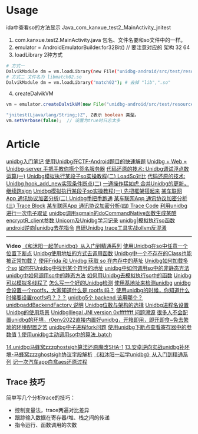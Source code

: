 
# Usage

ida中查看so的方法显示 Java_com_kanxue_test2_MainActivity_jnitest
1. com.kanxue.test2.MainActivity.java 包名、文件名要和so文件中的一样。
2. emulator = AndroidEmulatorBuilder.for32Bit() // 要注意对应的 架构 32 64
3. loadLibrary 2种方式
```sh
# 方式一
DalvikModule dm = vm.loadLibrary(new File("unidbg-android/src/test/resources/example_binaries/armeabi-v7a/libnative-lib.so"), false);
# 方式二 文件名为 libmatch02.so
DalvikModule dm = vm.loadLibrary("match02"); # 去掉 "lib",".so"
```
4. createDalvikVM
```java
vm = emulator.createDalvikVM(new File("unidbg-android/src/test/resources/example_binaries/xx.apk")); // 使用apk可过签名校验, 有时可不用
```


```java
"jnitest(Ljava/lang/String;)Z", Z表示 boolean 类型。
vm.setVerbose(false);  // 设置为true时日志太多
```

# Article
[unidbg入门笔记](https://mp.weixin.qq.com/s/rMShOEZQXl0uXfO5-EvoRw)
[使用Unidbg在CTF-Android题目的快速解题](https://mp.weixin.qq.com/s/oZjTxpexVn4VkK71YlsUwg)
[Unidbg + Web = Unidbg-server 手把手教你搭个签名服务器](https://blog.51cto.com/u_15527932/5205378)
[代码还原的技术: Unidbg调试浮点数运算(一)](https://blog.51cto.com/u_15527932/5205368)
[Unidbg模拟执行某段子so实操教程(二) LoadSo对比](https://blog.51cto.com/u_15527932/5218089)
[代码还原的技术: Unidbg hook_add_new实现条件断点(二)](https://blog.51cto.com/u_15527932/5205379)
[一通操作猛如虎 合并Unidbg的更新，继续跑sign](https://blog.51cto.com/u_15527932/5218273)
[Unidbg模拟执行某段子so实操教程(一) 先把框架搭起来](https://blog.51cto.com/u_15527932/5218094)
[某车联网App 通讯协议加密分析(二) Unidbg手把手跑通](https://blog.51cto.com/u_15527932/5694265)
[某车联网App 通讯协议加密分析(三) Trace Block](https://blog.51cto.com/u_15527932/5694261)
[某车联网App 通讯协议加密分析(四) Trace Code](https://blog.51cto.com/u_15527932/5708870)
[利用unidbg进行一次电子取证](https://mp.weixin.qq.com/s/Yd0veyI9iNaQq7_0h3yMqw)
[unidbg调用sgmain的doCommandNative函数生成某酷encryptR_client参数 ](https://www.52pojie.cn/thread-1680816-1-1.html) 
[Unicorn及Unidbg学习记录](http://43.138.162.163:8090/archives/unicornji-unidbgxue-xi-ji-lu) 
[unidbg|模拟执行so函数](https://mp.weixin.qq.com/s/4UblRmk3E5PjW9s3wcYo2w)
[android逆向|unidbg去花指令](https://mp.weixin.qq.com/s/WSccv02CooGonrnq_U2KlQ)
[自研Unidbg trace工具实战ollvm反混淆](https://mp.weixin.qq.com/s/uzaFsgnuOI8QFoaT_O10MQ)

---
__Video__
[《和沐阳一起学unidbg》从入门到精通系列](https://www.bilibili.com/video/BV1tv4y1u7X1/)
[使用Unidbg在so中任意一个位置下断点](https://www.bilibili.com/video/BV1z14y1g7dq/)
[Unidbg使用地址的方式去调用函数](https://www.bilibili.com/video/BV19M411h7BV/)
[Unidbg中一个不存在的Class也能被正常加载？](https://www.bilibili.com/video/BV1cM411y7vG/)
[使用Frida 和 Unidbg 获取 so 在内存中的基址](https://www.bilibili.com/video/BV1aG4y1E73x/)
[Unidbg如何加载多个so](https://www.bilibili.com/video/BV1kG4y127p7/)
[如何在Unidbg中找到某个符号的地址](https://www.bilibili.com/video/BV1zd4y187vx/)
[unidbg中如何调用so中的非静态方法](https://www.bilibili.com/video/BV1uV4y1w7CN/)
[unidbg中如何调用so中的静态方法](https://www.bilibili.com/video/BV1sM41117J6/)
[如何用Unidbg去模拟执行so中的函数](https://www.bilibili.com/video/BV1We4y1L7g8/)
[Unidbg可以模拟多线程了](https://www.bilibili.com/video/BV1T24y1Q7sS/)
[怎么写一个好的Unidbg检测](https://www.bilibili.com/video/BV1sD4y1h7sE/)
[使用基地址来检测unidbg](https://www.bilibili.com/video/BV1u84y147VE/)
[unidbg会设置一个rootfs，大家知道什么是 rootfs 吗？](https://www.bilibili.com/video/BV1T44y1U7nr/)
[使用unidbg的时候，你知道什么时候要设置rootfs吗？？？](https://www.bilibili.com/video/BV1GP4y1D7Mj/)
[unidbg5个  backend 该用哪个？](https://www.bilibili.com/video/BV1rP4y1Q7rz/)
[unidbgaddBackendFactory 说明](https://www.bilibili.com/video/BV1f24y1k7u6/)
[Unidbg位数与架构的选择](https://www.bilibili.com/video/BV1ND4y1e7Tz/)
[Unidbg进程名设置](https://www.bilibili.com/video/BV1f841157cT/)
[Unidbg的使用场景](https://www.bilibili.com/video/BV1GV4y1P7xh/)
[UnidbgIllegal JNI version 0xffffffff 问题溯源](https://www.bilibili.com/video/BV1DM411z7zf/)
[很多人不会配置unidbg的环境，r0env2022直接内置好unidbg，开箱即用，即开即食~免去繁琐的环境配置之苦](https://www.bilibili.com/video/BV1YY411d7MJ/)
[unidbg中子进程fork问题](https://www.bilibili.com/video/BV1RK411d7uf/)
[使用unidbg下断点查看寄存器中的参数值](https://www.bilibili.com/video/BV1RG4y1V7zF/)
[1.使用unidbg主动调用so中的算法_batch](https://www.bilibili.com/video/BV1aR4y1o7M4/)

[14.unidbg马蜂窝zzzghostsigh算法还原魔改SHA-1](https://www.bilibili.com/video/BV1Bd4y1m7ZP/)
[13.安卓逆向实战unidbg补环境-马蜂窝zzzghostsigh协议字段解析](https://www.bilibili.com/video/BV1sd4y1m7iw/)
[《和沐阳一起学unidbg》从入门到精通系列](https://www.bilibili.com/video/BV1tv4y1u7X1/)
[记一次汽车app白盒aes还原过程](https://mp.weixin.qq.com/s/iaS_mfEtK2e-yakE14IvxQ)

## Trace 技巧
简单写几个分析trace的技巧：
* 控制变量法，trace两遍对比差异
* 跟踪输入数据在寄存器/堆、栈之间的传递
* 指令运行、函数调用的次数